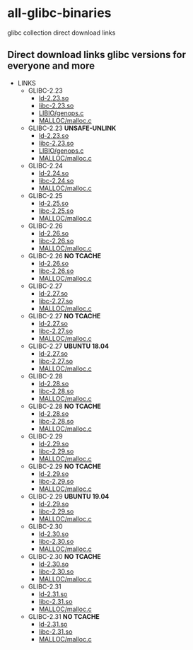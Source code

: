 # all-glibc-binaries
glibc collection direct download links


## Direct download links  glibc versions for everyone and more

- LINKS
  - GLIBC-2.23
    - [ld-2.23.so](https://devilinside.me/static/glibc/glibc_2.23/ld-2.23.so)
    - [libc-2.23.so](https://devilinside.me/static/glibc/glibc_2.23/glibc_2.23/libc-2.23.so)
    - [LIBIO/genops.c](https://devilinside.me/static/glibc/glibc_2.23/glibc_2.23/libio/genops.c)
    - [MALLOC/malloc.c](https://devilinside.me/static/glibc/glibc_2.23/glibc_2.23/malloc/malloc.c)
  - GLIBC-2.23 __UNSAFE-UNLINK__
    - [ld-2.23.so](https://devilinside.me/static/glibc/glibc_2.23_unsafe-unlink/ld-2.23.so)
    - [libc-2.23.so](https://devilinside.me/static/glibc/glibc_2.23_unsafe-unlink/libc-2.23.so)
    - [LIBIO/genops.c](https://devilinside.me/static/glibc/glibc_2.23_unsafe-unlink/libio/genops.c)
    - [MALLOC/malloc.c](https://devilinside.me/static/glibc/glibc_2.23_unsafe-unlink/malloc/malloc.c)
  - GLIBC-2.24
    - [ld-2.24.so](https://devilinside.me/static/glibc/glibc_2.24/ld-2.24.so)
    - [libc-2.24.so](https://devilinside.me/static/glibc/glibc_2.24/libc-2.24.so)
    - [MALLOC/malloc.c](https://devilinside.me/static/glibc/glibc_2.24/malloc/malloc.c)
  - GLIBC-2.25
    - [ld-2.25.so](https://devilinside.me/static/glibc/glibc_2.25/ld-2.25.so)
    - [libc-2.25.so](https://devilinside.me/static/glibc/glibc_2.25/libc-2.25.so)
    - [MALLOC/malloc.c](https://devilinside.me/static/glibc/glibc_2.25/malloc/malloc.c)
  - GLIBC-2.26
    - [ld-2.26.so](https://devilinside.me/static/glibc/glibc_2.26/ld-2.26.so)
    - [libc-2.26.so](https://devilinside.me/static/glibc/glibc_2.26/libc-2.26.so)
    - [MALLOC/malloc.c](https://devilinside.me/static/glibc/glibc_2.26/malloc/malloc.c)
  - GLIBC-2.26 __NO TCACHE__
    - [ld-2.26.so](https://devilinside.me/static/glibc/glibc_2.26_no-tcache/ld-2.26.so)
    - [libc-2.26.so](https://devilinside.me/static/glibc/glibc_2.26_no-tcache/libc-2.26.so)
    - [MALLOC/malloc.c](https://devilinside.me/static/glibc/glibc_2.26_no-tcache/malloc/malloc.c)
  - GLIBC-2.27
    - [ld-2.27.so](https://devilinside.me/static/glibc/glibc_2.27/ld-2.27.so)
    - [libc-2.27.so](https://devilinside.me/static/glibc/glibc_2.27/libc-2.27.so)
    - [MALLOC/malloc.c](https://devilinside.me/static/glibc/glibc_2.26/malloc/malloc.c)
  - GLIBC-2.27 __NO TCACHE__
    - [ld-2.27.so](https://devilinside.me/static/glibc/glibc_2.27_no-tcache/ld-2.27.so)
    - [libc-2.27.so](https://devilinside.me/static/glibc/glibc_2.27_no-tcache/libc-2.27.so)
    - [MALLOC/malloc.c](https://devilinside.me/static/glibc/glibc_2.27_no-tcache/malloc/malloc.c)
  - GLIBC-2.27 __UBUNTU 18.04__
    - [ld-2.27.so](https://devilinside.me/static/glibc/glibc_2.27_ubuntu1804/ld-2.27.so)
    - [libc-2.27.so](https://devilinside.me/static/glibc/glibc_2.27_ubuntu1804/libc-2.27.so)
    - [MALLOC/malloc.c](https://devilinside.me/static/glibc/glibc_2.27_ubuntu1804/malloc/malloc.c)
  - GLIBC-2.28
    - [ld-2.28.so](https://devilinside.me/static/glibc/glibc_2.28/ld-2.28.so)
    - [libc-2.28.so](https://devilinside.me/static/glibc/glibc_2.28/libc-2.28.so)
    - [MALLOC/malloc.c](https://devilinside.me/static/glibc/glibc_2.28/malloc/malloc.c)
  - GLIBC-2.28 __NO TCACHE__
    - [ld-2.28.so](https://devilinside.me/static/glibc/glibc_2.28_no-tcache/ld-2.28.so)
    - [libc-2.28.so](https://devilinside.me/static/glibc/glibc_2.28_no-tcache/libc-2.28.so)
    - [MALLOC/malloc.c](https://devilinside.me/static/glibc/glibc_2.28_no-tcache/malloc/malloc.c)
  - GLIBC-2.29
    - [ld-2.29.so](https://devilinside.me/static/glibc/glibc_2.29/ld-2.29.so)
    - [libc-2.29.so](https://devilinside.me/static/glibc/glibc_2.29/libc-2.29.so)
    - [MALLOC/malloc.c](https://devilinside.me/static/glibc/glibc_2.29/malloc/malloc.c)
  - GLIBC-2.29 __NO TCACHE__
    - [ld-2.29.so](https://devilinside.me/static/glibc/glibc_2.29_no-tcache/ld-2.29.so)
    - [libc-2.29.so](https://devilinside.me/static/glibc/glibc_2.29_no-tcache/libc-2.29.so)
    - [MALLOC/malloc.c](https://devilinside.me/static/glibc/glibc_2.29_no-tcache/malloc/malloc.c)
  - GLIBC-2.29 __UBUNTU 19.04__
    - [ld-2.29.so](https://devilinside.me/static/glibc/glibc_2.29_ubuntu1904/ld-2.29.so)
    - [libc-2.29.so](https://devilinside.me/static/glibc/glibc_2.29_ubuntu1904/libc-2.29.so)
    - [MALLOC/malloc.c](https://devilinside.me/static/glibc/glibc_2.29_ubuntu1904/malloc/malloc.c)
  - GLIBC-2.30
    - [ld-2.30.so](https://devilinside.me/static/glibc/glibc_2.30/ld-2.30.so)
    - [libc-2.30.so](https://devilinside.me/static/glibc/glibc_2.30/libc-2.30.so)
    - [MALLOC/malloc.c](https://devilinside.me/static/glibc/glibc_2.30/malloc/malloc.c)
  - GLIBC-2.30 __NO TCACHE__
    - [ld-2.30.so](https://devilinside.me/static/glibc/glibc_2.30_no-tcache/ld-2.30.so)
    - [libc-2.30.so](https://devilinside.me/static/glibc/glibc_2.30_no-tcache/libc-2.30.so)
    - [MALLOC/malloc.c](https://devilinside.me/static/glibc/glibc_2.30_no-tcache/malloc/malloc.c)
  - GLIBC-2.31
    - [ld-2.31.so](https://devilinside.me/static/glibc/glibc_2.31/ld-2.31.so)
    - [libc-2.31.so](https://devilinside.me/static/glibc/glibc_2.31/libc-2.31.so)
    - [MALLOC/malloc.c](https://devilinside.me/static/glibc/glibc_2.31/malloc/malloc.c)
  - GLIBC-2.31 __NO TCACHE__
    - [ld-2.31.so](https://devilinside.me/static/glibc/glibc_2.31_no-tcache/ld-2.31.so)
    - [libc-2.31.so](https://devilinside.me/static/glibc/glibc_2.31_no-tcache/libc-2.31.so)
    - [MALLOC/malloc.c](https://devilinside.me/static/glibc/glibc_2.31_no-tcache/malloc/malloc.c)
